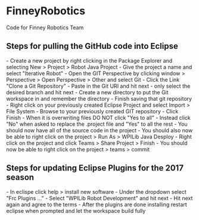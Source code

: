 # FinneyRobotics
Code for Finney Robotics Team

<h2>Steps for pulling the GitHub code into Eclipse</h2>
- Create a new project by right clicking in the Package Explorer and selecting New > Project > Robot Java Project
- Give the project a name and select "Iterative Robot"
- Open the GIT Perspective by clicking window > Perspective > Open Perspective > Other and select Git
- Click the Link "Clone a Git Repository"
- Paste in the Git URI and hit next
- only select the desired branch and hit next
- Create a new directory to put the Git workspace in and remember the directory
- Finish saving that git repository
- Right click on your previously created Eclipse Project and select Import > File System
- Browse to your previously created GIT repository
- Click Finish
- When it is overwriting files DO NOT click "Yes to all"
- Instead click "No" when asked to replace the .project file and "Yes" to all the rest
- You should now have all of the source code in the project
- You should also now be able to right click on the project > Run As > WPILib Java Desploy
- Right click on the project and click Teams > Share Project > Finish
- You should now be able to right click on the project > teams > commit

<h2>Steps for updating Eclipse Plugins for the 2017 season</h2>
- In eclispe click help > install new software
- Under the dropdown select "Frc Plugins ..."
- Select "WPILib Robot Development" and hit next
- Hit next again and agree to the terms
- After the plugins are done installing restart eclipse when prompted and let the workspace build fully
